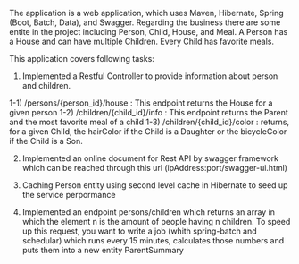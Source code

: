 The application is a web application, which uses Maven, Hibernate, Spring (Boot, Batch, Data), and Swagger. 
Regarding the business there are some entite in the project including Person, Child, House, and Meal. A Person has a House and can have 
multiple Children. Every Child has favorite meals.

This application covers following tasks:

1) Implemented a Restful Controller to provide information about person and children.

1-1) /persons/{person_id}/house : This endpoint returns the House for a given person
1-2) /children/{child_id}/info : This endpoint returns the Parent and the most favorite meal of a child
1-3) /children/{child_id}/color : returns, for a given Child, the hairColor if the Child is a Daughter or the bicycleColor 
if the Child is a Son.
  
2) Implemented an online document for Rest API by swagger framework which can be reached through this url (ipAddress:port/swagger-ui.html)

3) Caching Person entity using second level cache in Hibernate to seed up the service perpormance

4) Implemented an endpoint persons/children which returns an array in which the element n is the amount of people having n children.
   To  speed  up  this  request,  you  want  to  write  a  job (whith spring-batch and schedular) which  runs  every  15  minutes,
   calculates those numbers and puts them into a new entity ParentSummary
